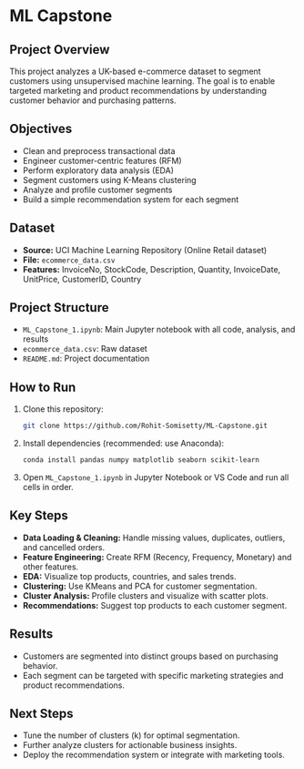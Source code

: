 # ML Capstone 

## Project Overview
This project analyzes a UK-based e-commerce dataset to segment customers using unsupervised machine learning. The goal is to enable targeted marketing and product recommendations by understanding customer behavior and purchasing patterns.

## Objectives
- Clean and preprocess transactional data
- Engineer customer-centric features (RFM)
- Perform exploratory data analysis (EDA)
- Segment customers using K-Means clustering
- Analyze and profile customer segments
- Build a simple recommendation system for each segment

## Dataset
- **Source:** UCI Machine Learning Repository (Online Retail dataset)
- **File:** `ecommerce_data.csv`
- **Features:** InvoiceNo, StockCode, Description, Quantity, InvoiceDate, UnitPrice, CustomerID, Country

## Project Structure
- `ML_Capstone_1.ipynb`: Main Jupyter notebook with all code, analysis, and results
- `ecommerce_data.csv`: Raw dataset
- `README.md`: Project documentation

## How to Run
1. Clone this repository:
   ```bash
   git clone https://github.com/Rohit-Somisetty/ML-Capstone.git
   ```
2. Install dependencies (recommended: use Anaconda):
   ```bash
   conda install pandas numpy matplotlib seaborn scikit-learn
   ```
3. Open `ML_Capstone_1.ipynb` in Jupyter Notebook or VS Code and run all cells in order.

## Key Steps
- **Data Loading & Cleaning:** Handle missing values, duplicates, outliers, and cancelled orders.
- **Feature Engineering:** Create RFM (Recency, Frequency, Monetary) and other features.
- **EDA:** Visualize top products, countries, and sales trends.
- **Clustering:** Use KMeans and PCA for customer segmentation.
- **Cluster Analysis:** Profile clusters and visualize with scatter plots.
- **Recommendations:** Suggest top products to each customer segment.

## Results
- Customers are segmented into distinct groups based on purchasing behavior.
- Each segment can be targeted with specific marketing strategies and product recommendations.

## Next Steps
- Tune the number of clusters (k) for optimal segmentation.
- Further analyze clusters for actionable business insights.
- Deploy the recommendation system or integrate with marketing tools.

